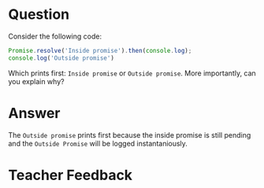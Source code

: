 # Question
Consider the following code:

```js
Promise.resolve('Inside promise').then(console.log);
console.log('Outside promise')
```

Which prints first: `Inside promise` or `Outside promise`. More importantly, can you explain why?

# Answer
The `Outside promise` prints first because the inside promise is still pending and the `Outside Promise` will be logged instantaniously.

# Teacher Feedback